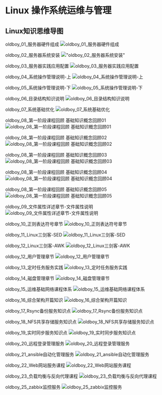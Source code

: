 # Linux 操作系统运维与管理

## Linux知识思维导图

oldboy_01_服务器硬件组成
![oldboy_01_服务器硬件组成](https://github.com/yumushui/net_resource/blob/master/oldboy_linux/picture/oldboy_01_%E6%9C%8D%E5%8A%A1%E5%99%A8%E7%A1%AC%E4%BB%B6%E7%BB%84%E6%88%90%E8%AF%BE%E7%A8%8B.png "oldboy_01_服务器硬件组成")

oldboy_02_服务器系统安装
!["oldboy_02_服务器系统安装"](https://github.com/yumushui/net_resource/blob/master/oldboy_linux/picture/oldboy_02_%E6%9C%8D%E5%8A%A1%E5%99%A8%E7%B3%BB%E7%BB%9F%E5%AE%89%E8%A3%85.png  "oldboy_02_服务器系统安装")

oldboy_03_服务器实践应用配置
![oldboy_03_服务器实践应用配置](https://github.com/yumushui/net_resource/blob/master/oldboy_linux/picture/oldboy_03_%E6%9C%8D%E5%8A%A1%E5%99%A8%E5%AE%9E%E8%B7%B5%E5%BA%94%E7%94%A8%E9%85%8D%E7%BD%AE.png  "oldboy_03_服务器实践应用配置")

oldboy_04_系统操作管理说明-上
![oldboy_04_系统操作管理说明-上](https://github.com/yumushui/net_resource/blob/master/oldboy_linux/picture/oldboy_04_%E7%B3%BB%E7%BB%9F%E6%93%8D%E4%BD%9C%E7%AE%A1%E7%90%86%E8%AF%B4%E6%98%8E-%E4%B8%8A.png "oldboy_04_系统操作管理说明-上")

oldboy_05_系统操作管理说明-下
![oldboy_05_系统操作管理说明-下](https://github.com/yumushui/net_resource/blob/master/oldboy_linux/picture/oldboy_05_%E7%B3%BB%E7%BB%9F%E6%93%8D%E4%BD%9C%E7%AE%A1%E7%90%86%E8%AF%B4%E6%98%8E-%E4%B8%8B.png  "oldboy_05_系统操作管理说明-下")

oldboy_06_目录结构知识说明
![oldboy_06_目录结构知识说明]( https://github.com/yumushui/net_resource/blob/master/oldboy_linux/picture/oldboy_06_%E7%9B%AE%E5%BD%95%E7%BB%93%E6%9E%84%E7%9F%A5%E8%AF%86%E8%AF%B4%E6%98%8E.png "oldboy_06_目录结构知识说明")

oldboy_07_系统基础优化
![oldboy_07_系统基础优化](https://github.com/yumushui/net_resource/blob/master/oldboy_linux/picture/oldboy_07_%E7%B3%BB%E7%BB%9F%E5%9F%BA%E7%A1%80%E4%BC%98%E5%8C%96.png  "oldboy_07_系统基础优化")


oldboy_08_第一阶段课程回顾 基础知识概念回顾01
![oldboy_08_第一阶段课程回顾 基础知识概念回顾01](https://github.com/yumushui/net_resource/blob/master/oldboy_linux/picture/oldboy_08_%E7%AC%AC%E4%B8%80%E9%98%B6%E6%AE%B5%E8%AF%BE%E7%A8%8B%E5%9B%9E%E9%A1%BE%20%E5%9F%BA%E7%A1%80%E7%9F%A5%E8%AF%86%E6%A6%82%E5%BF%B5%E5%9B%9E%E9%A1%BE01.png  "oldboy_08_第一阶段课程回顾 基础知识概念回顾01")

oldboy_08_第一阶段课程回顾 基础知识概念回顾02
![oldboy_08_第一阶段课程回顾 基础知识概念回顾02](https://github.com/yumushui/net_resource/blob/master/oldboy_linux/picture/oldboy_08_%E7%AC%AC%E4%B8%80%E9%98%B6%E6%AE%B5%E8%AF%BE%E7%A8%8B%E5%9B%9E%E9%A1%BE%20%E5%9F%BA%E7%A1%80%E7%9F%A5%E8%AF%86%E6%A6%82%E5%BF%B5%E5%9B%9E%E9%A1%BE02.png  "oldboy_08_第一阶段课程回顾 基础知识概念回顾02")

oldboy_08_第一阶段课程回顾 基础知识概念回顾03
![oldboy_08_第一阶段课程回顾 基础知识概念回顾03](https://github.com/yumushui/net_resource/blob/master/oldboy_linux/picture/oldboy_08_%E7%AC%AC%E4%B8%80%E9%98%B6%E6%AE%B5%E8%AF%BE%E7%A8%8B%E5%9B%9E%E9%A1%BE%20%E5%9F%BA%E7%A1%80%E7%9F%A5%E8%AF%86%E6%A6%82%E5%BF%B5%E5%9B%9E%E9%A1%BE03.png  "oldboy_08_第一阶段课程回顾 基础知识概念回顾03")


oldboy_08_第一阶段课程回顾 基础知识概念回顾04
![oldboy_08_第一阶段课程回顾 基础知识概念回顾04](https://github.com/yumushui/net_resource/blob/master/oldboy_linux/picture/oldboy_08_%E7%AC%AC%E4%B8%80%E9%98%B6%E6%AE%B5%E8%AF%BE%E7%A8%8B%E5%9B%9E%E9%A1%BE%20%E5%9F%BA%E7%A1%80%E7%9F%A5%E8%AF%86%E6%A6%82%E5%BF%B5%E5%9B%9E%E9%A1%BE04.png  "oldboy_08_第一阶段课程回顾 基础知识概念回顾04")


oldboy_08_第一阶段课程回顾 基础知识概念回顾05
![oldboy_08_第一阶段课程回顾 基础知识概念回顾05](https://github.com/yumushui/net_resource/blob/master/oldboy_linux/picture/oldboy_08_%E7%AC%AC%E4%B8%80%E9%98%B6%E6%AE%B5%E8%AF%BE%E7%A8%8B%E5%9B%9E%E9%A1%BE%20%E5%9F%BA%E7%A1%80%E7%9F%A5%E8%AF%86%E6%A6%82%E5%BF%B5%E5%9B%9E%E9%A1%BE05.png  "oldboy_08_第一阶段课程回顾 基础知识概念回顾05")


oldboy_09_文件属性详述章节-文件属性说明
![oldboy_09_文件属性详述章节-文件属性说明](https://github.com/yumushui/net_resource/blob/master/oldboy_linux/picture/oldboy_09_%E6%96%87%E4%BB%B6%E5%B1%9E%E6%80%A7%E8%AF%A6%E8%BF%B0%E7%AB%A0%E8%8A%82-%E6%96%87%E4%BB%B6%E5%B1%9E%E6%80%A7%E8%AF%B4%E6%98%8E.png  "oldboy_09_文件属性详述章节-文件属性说明")

oldboy_10_正则表达符号章节
![oldboy_10_正则表达符号章节](https://github.com/yumushui/net_resource/blob/master/oldboy_linux/picture/oldboy_10_%E6%AD%A3%E5%88%99%E8%A1%A8%E8%BE%BE%E7%AC%A6%E5%8F%B7%E7%AB%A0%E8%8A%82.png  "oldboy_10_正则表达符号章节")

oldboy_11_Linux三剑客-SED
![oldboy_11_Linux三剑客-SED](https://github.com/yumushui/net_resource/blob/master/oldboy_linux/picture/oldboy_11_Linux%E4%B8%89%E5%89%91%E5%AE%A2-SED.png  "oldboy_11_Linux三剑客-SED")

oldboy_12_Linux三剑客-AWK
![oldboy_12_Linux三剑客-AWK](https://github.com/yumushui/net_resource/blob/master/oldboy_linux/picture/oldboy_12_Linux%E4%B8%89%E5%89%91%E5%AE%A2-AWK.png  "oldboy_12_Linux三剑客-AWK")


oldboy_12_用户管理章节
![oldboy_12_用户管理章节](https://github.com/yumushui/net_resource/blob/master/oldboy_linux/picture/oldboy_12_%E7%94%A8%E6%88%B7%E7%AE%A1%E7%90%86%E7%AB%A0%E8%8A%82.png  "oldboy_12_用户管理章节")


oldboy_13_定时任务服务实践
![oldboy_13_定时任务服务实践](https://github.com/yumushui/net_resource/blob/master/oldboy_linux/picture/oldboy_13_%E5%AE%9A%E6%97%B6%E4%BB%BB%E5%8A%A1%E6%9C%8D%E5%8A%A1%E5%AE%9E%E8%B7%B5.png  "oldboy_13_定时任务服务实践")

oldboy_14_磁盘管理章节
![oldboy_14_磁盘管理章节](https://github.com/yumushui/net_resource/blob/master/oldboy_linux/picture/oldboy_14_%E7%A3%81%E7%9B%98%E7%AE%A1%E7%90%86%E7%AB%A0%E8%8A%82.png  "oldboy_14_磁盘管理章节")

oldboy_15_运维基础网络课程体系
![oldboy_15_运维基础网络课程体系](https://github.com/yumushui/net_resource/blob/master/oldboy_linux/picture/oldboy_15_%E8%BF%90%E7%BB%B4%E5%9F%BA%E7%A1%80%E7%BD%91%E7%BB%9C%E8%AF%BE%E7%A8%8B%E4%BD%93%E7%B3%BB.png  "oldboy_15_运维基础网络课程体系")

oldboy_16_综合架构开篇知识
![oldboy_16_综合架构开篇知识](https://github.com/yumushui/net_resource/blob/master/oldboy_linux/picture/oldboy_16_%E7%BB%BC%E5%90%88%E6%9E%B6%E6%9E%84%E5%BC%80%E7%AF%87%E7%9F%A5%E8%AF%86.png  "oldboy_16_综合架构开篇知识")

oldboy_17_Rsync备份服务知识点
![oldboy_17_Rsync备份服务知识点](https://github.com/yumushui/net_resource/blob/master/oldboy_linux/picture/oldboy_17_Rsync%E5%A4%87%E4%BB%BD%E6%9C%8D%E5%8A%A1%E7%9F%A5%E8%AF%86%E7%82%B9.png  "oldboy_17_Rsync备份服务知识点")

oldboy_18_NFS共享存储服务知识点
![oldboy_18_NFS共享存储服务知识点](https://github.com/yumushui/net_resource/blob/master/oldboy_linux/picture/oldboy_18_NFS%E5%85%B1%E4%BA%AB%E5%AD%98%E5%82%A8%E6%9C%8D%E5%8A%A1%E7%9F%A5%E8%AF%86%E7%82%B9.png  "oldboy_18_NFS共享存储服务知识点")

oldboy_19_实时同步服务知识点
![oldboy_19_实时同步服务知识点](https://github.com/yumushui/net_resource/blob/master/oldboy_linux/picture/oldboy_19_%E5%AE%9E%E6%97%B6%E5%90%8C%E6%AD%A5%E6%9C%8D%E5%8A%A1%E7%9F%A5%E8%AF%86%E7%82%B9.png  "oldboy_19_实时同步服务知识点")

oldboy_20_远程登录管理服务
![oldboy_20_远程登录管理服务](https://github.com/yumushui/net_resource/blob/master/oldboy_linux/picture/oldboy_20_%E8%BF%9C%E7%A8%8B%E7%99%BB%E5%BD%95%E7%AE%A1%E7%90%86%E6%9C%8D%E5%8A%A1.png  "oldboy_20_远程登录管理服务")

oldboy_21_ansible自动化管理服务
![oldboy_21_ansible自动化管理服务](https://github.com/yumushui/net_resource/blob/master/oldboy_linux/picture/oldboy_21_ansible%E8%87%AA%E5%8A%A8%E5%8C%96%E7%AE%A1%E7%90%86%E6%9C%8D%E5%8A%A1.png  "oldboy_21_ansible自动化管理服务")

oldboy_22_Web网站服务课程
![oldboy_22_Web网站服务课程](https://github.com/yumushui/net_resource/blob/master/oldboy_linux/picture/oldboy_22_Web%E7%BD%91%E7%AB%99%E6%9C%8D%E5%8A%A1%E8%AF%BE%E7%A8%8B.png  "oldboy_22_Web网站服务课程")

oldboy_23_负载均衡与反向代理课程
![oldboy_23_负载均衡与反向代理课程](https://github.com/yumushui/net_resource/blob/master/oldboy_linux/picture/oldboy_23_%E8%B4%9F%E8%BD%BD%E5%9D%87%E8%A1%A1%E4%B8%8E%E5%8F%8D%E5%90%91%E4%BB%A3%E7%90%86%E8%AF%BE%E7%A8%8B.png  "oldboy_23_负载均衡与反向代理课程")


oldboy_25_zabbix监控服务
![oldboy_25_zabbix监控服务](https://github.com/yumushui/net_resource/blob/master/oldboy_linux/picture/oldboy_25_zabbix%E7%9B%91%E6%8E%A7%E6%9C%8D%E5%8A%A1.png  "oldboy_25_zabbix监控服务")



